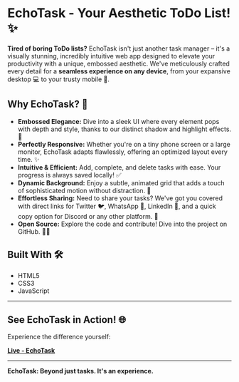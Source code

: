 # EchoTask - Your Aesthetic ToDo List! ✨

**Tired of boring ToDo lists?** EchoTask isn't just another task manager – it's a visually stunning, incredibly intuitive web app designed to elevate your productivity with a unique, embossed aesthetic. We've meticulously crafted every detail for a **seamless experience on any device**, from your expansive desktop 💻 to your trusty mobile 📱.

## Why EchoTask? 🚀

* **Embossed Elegance:** Dive into a sleek UI where every element pops with depth and style, thanks to our distinct shadow and highlight effects. 🎨
* **Perfectly Responsive:** Whether you're on a tiny phone screen or a large monitor, EchoTask adapts flawlessly, offering an optimized layout every time. ✨
* **Intuitive & Efficient:** Add, complete, and delete tasks with ease. Your progress is always saved locally! ✅
* **Dynamic Background:** Enjoy a subtle, animated grid that adds a touch of sophisticated motion without distraction. 💫
* **Effortless Sharing:** Need to share your tasks? We've got you covered with direct links for Twitter 🐦, WhatsApp 💬, LinkedIn 💼, and a quick copy option for Discord or any other platform. 🔗
* **Open Source:** Explore the code and contribute! Dive into the project on GitHub. 🧑‍💻

## Built With 🛠️

* HTML5
* CSS3
* JavaScript

---

## See EchoTask in Action! 🌐

Experience the difference yourself:

[**Live - EchoTask**](https://dhruvdesai407.github.io/EchoTask/)

---

**EchoTask: Beyond just tasks. It's an experience.**
